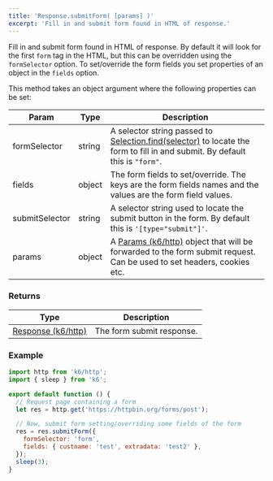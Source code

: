 ```yaml
---
title: 'Response.submitForm( [params] )'
excerpt: 'Fill in and submit form found in HTML of response.'
---
```


Fill in and submit form found in HTML of response. By default it will look for the first `form` tag in the HTML, but this can be overridden using the `formSelector` option. To set/override the form fields you set properties of an object in the `fields` option.

This method takes an object argument where the following properties can be set:

| Param          | Type   | Description                                                                                                                                                                                    |
| -------------- | ------ | ---------------------------------------------------------------------------------------------------------------------------------------------------------------------------------------------- |
| formSelector   | string | A selector string passed to [Selection.find(selector)](/v0.31/javascript-api/k6-html/selection/selection-find-selector) to locate the form to fill in and submit. By default this is `"form"`. |
| fields         | object | The form fields to set/override. The keys are the form fields names and the values are the form field values.                                                                                  |
| submitSelector | string | A selector string used to locate the submit button in the form. By default this is `'[type="submit"]'`.                                                                                        |
| params         | object | A [Params (k6/http)](/v0.31/javascript-api/k6-http/params) object that will be forwarded to the form submit request. Can be used to set headers, cookies etc.                                  |

### Returns

| Type                                                         | Description               |
| ------------------------------------------------------------ | ------------------------- |
| [Response (k6/http)](/v0.31/javascript-api/k6-http/response) | The form submit response. |

### Example

<CodeGroup labels={[]}>

```javascript
import http from 'k6/http';
import { sleep } from 'k6';

export default function () {
  // Request page containing a form
  let res = http.get('https://httpbin.org/forms/post');

  // Now, submit form setting/overriding some fields of the form
  res = res.submitForm({
    formSelector: 'form',
    fields: { custname: 'test', extradata: 'test2' },
  });
  sleep(3);
}
```

</CodeGroup>
